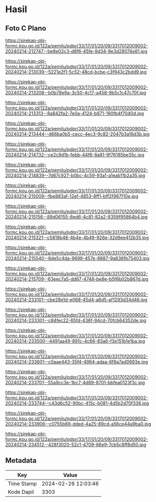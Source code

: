 # Hasil

## Foto C Plano

https://sirekap-obj-formc.kpu.go.id/122a/pemilu/pdpr/33/17/01/20/09/3317012009002-20240214-212747--be8e02c3-d8f6-45fe-9d34-9e3d28074e81.jpg

https://sirekap-obj-formc.kpu.go.id/122a/pemilu/pdpr/33/17/01/20/09/3317012009002-20240214-213039--5221e2f1-5c52-48cd-bcbe-c3f943c2bdd9.jpg

https://sirekap-obj-formc.kpu.go.id/122a/pemilu/pdpr/33/17/01/20/09/3317012009002-20240214-213208--b0b78e9a-3c50-4c17-a458-9b5c1c47c70f.jpg

https://sirekap-obj-formc.kpu.go.id/122a/pemilu/pdpr/33/17/01/20/09/3317012009002-20240214-213313--8a842fa2-7e0a-4124-b871-190fb4f7040d.jpg

https://sirekap-obj-formc.kpu.go.id/122a/pemilu/pdpr/33/17/01/20/09/3317012009002-20240214-213444--d66ba0b5-cecc-4ec3-9c82-2047b3a16d3b.jpg

https://sirekap-obj-formc.kpu.go.id/122a/pemilu/pdpr/33/17/01/20/09/3317012009002-20240214-214732--ce2c9d1b-febb-44f6-8a81-9f76185be35c.jpg

https://sirekap-obj-formc.kpu.go.id/122a/pemilu/pdpr/33/17/01/20/09/3317012009002-20240214-214839--7d67c927-b0bc-4c59-93a1-a1eab11b2a35.jpg

https://sirekap-obj-formc.kpu.go.id/122a/pemilu/pdpr/33/17/01/20/09/3317012009002-20240214-215009--fbe883af-12ef-4853-8ff1-bff2f967f10e.jpg

https://sirekap-obj-formc.kpu.go.id/122a/pemilu/pdpr/33/17/01/20/09/3317012009002-20240214-215156--89d06155-8ed6-4c81-82a2-8359f95864b4.jpg

https://sirekap-obj-formc.kpu.go.id/122a/pemilu/pdpr/33/17/01/20/09/3317012009002-20240214-215321--c5818b48-4b4e-4b49-926e-32d9ee412b35.jpg

https://sirekap-obj-formc.kpu.go.id/122a/pemilu/pdpr/33/17/01/20/09/3317012009002-20240214-215540--6de5c4da-9699-457e-9887-9a836fb75403.jpg

https://sirekap-obj-formc.kpu.go.id/122a/pemilu/pdpr/33/17/01/20/09/3317012009002-20240214-215709--63eec7a5-dd67-4748-be8e-b5f6b02b867d.jpg

https://sirekap-obj-formc.kpu.go.id/122a/pemilu/pdpr/33/17/01/20/09/3317012009002-20240214-233101--cbe28e1d-e068-45d4-a6d5-af1293d34d46.jpg

https://sirekap-obj-formc.kpu.go.id/122a/pemilu/pdpr/33/17/01/20/09/3317012009002-20240214-233301--c84fec22-65fd-436f-94cd-70fcb64352de.jpg

https://sirekap-obj-formc.kpu.go.id/122a/pemilu/pdpr/33/17/01/20/09/3317012009002-20240214-233500--4491aa49-891c-4c66-83a6-f3e151b1e1ba.jpg

https://sirekap-obj-formc.kpu.go.id/122a/pemilu/pdpr/33/17/01/20/09/3317012009002-20240214-233601--c0aae443-35f4-4964-adaa-6f8a7ad0693e.jpg

https://sirekap-obj-formc.kpu.go.id/122a/pemilu/pdpr/33/17/01/20/09/3317012009002-20240214-233701--55a9cc3e-1bc7-4d89-8701-bbfea0123f3c.jpg

https://sirekap-obj-formc.kpu.go.id/122a/pemilu/pdpr/33/17/01/20/09/3317012009002-20240214-233744--c43d6c52-90bc-415c-b081-4d5b2d70f336.jpg

https://sirekap-obj-formc.kpu.go.id/122a/pemilu/pdpr/33/17/01/20/09/3317012009002-20240214-233906--c0755b69-dded-4a25-89cd-a56ce44a9ba0.jpg

https://sirekap-obj-formc.kpu.go.id/122a/pemilu/pdpr/33/17/01/20/09/3317012009002-20240214-234512--428f3020-52c1-4709-86e9-7cb5c8ff8d50.jpg


## Metadata

| Key        | Value               |
| ---------- | ------------------- |
| Time Stamp | 2024-02-26 12:03:46 |
| Kode Dapil | 3303                |




